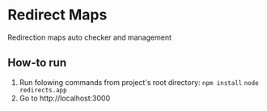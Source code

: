 # Redirect Maps

Redirection maps auto checker and management

## How-to run

1. Run folowing commands from project's root directory:
`npm install`
`node redirects.app`
2. Go to http://localhost:3000